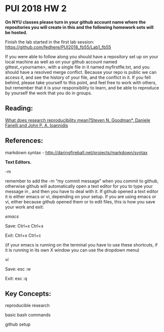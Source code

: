 # PUI 2018 HW 2

**On NYU classes please turn in your github account name where the repositories you will create in this and the following homework sets will be hosted.**

Finish the lab started in the first lab session:
https://github.com/fedhere/PUI2018_fb55/Lab1_fb55


If you were able to follow along you should have a repository set up on your local machine as well as on your github account named gittest_\<yourname\>, with a single file in it named myfirstfle.txt, and you should have a resolved merge conflict. Because your repo is public we can access it, and see the history of your file, and the conflict in it. If you fell behind, please take yourself to this point, and feel free to work with others, but remember that it is your responsibility to learn, and be able to reproduce by yourself the work that you do in groups. 
 

## Reading:

[What does research reproducibility mean?Steven N. Goodman*, Daniele Fanelli and John P. A. Ioannidis](http://stm.sciencemag.org/content/8/341/341ps12 )








## References:

markdown syntax - http://daringfireball.net/projects/markdown/syntax

**Text Editors.**

-m

remember to add the -m “my commit message” when you commit to github, otherwise github will automatically open a text editor for you to type your message in , and then you have to deal with it. If github opened a text editor it is either emacs or vi, depending on your setup. If you are using emacs or vi, either because github opened them or to edit files, this is how you save your work and exit:


*emacs* 

Save: Ctrl+x Ctrl+s

Exit: Ctrl+x Ctrl+c

(if your emacs is running on the terminal you have to use these shortcuts, if it is running in its own X window you can use the dropdown menu)


*vi*

Save: esc :w

Exit: esc :q


## Key Concepts:
reproducible research

basic bash commands

github setup
